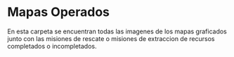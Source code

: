 # Mapas Operados
En esta carpeta se encuentran todas las imagenes de los mapas graficados junto con las misiones de rescate  o misiones de extraccion de recursos completados o incompletados.